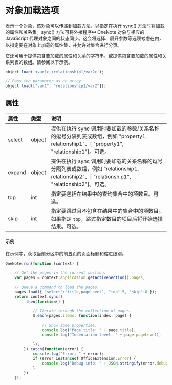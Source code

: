 # <a name="object-load-options"></a>对象加载选项 

表示一个对象，该对象可以传递到加载方法，以指定在执行 sync() 方法时将加载的属性和关系集。sync() 方法可将外接程序中 OneNote 对象与相应的 JavaScript 代理对象之间的状态同步。这会将选择、展开参数等选项考虑在内，以指定要在对象上加载的属性集，并允许对集合进行分页。

它还可用于提供包含要加载的属性和关系的字符串，或提供包含要加载的属性和关系列表的数组。请参阅以下示例。

```js   
object.load('<var1>,<relationship1/var2>');

// Pass the parameter as an array.
object.load(["var1", "relationship1/var2"]);
```

## <a name="properties"></a>属性
| 属性     | 类型   |说明|
|:---------------|:--------|:----------|
|select|object|提供在执行 sync 调用时要加载的参数/关系名称的逗号分隔列表或数组，例如 "property1, relationship1"、[ "property1", "relationship1"]。可选。|
|expand|object|提供在执行 sync 调用时要加载的关系名称的逗号分隔列表或数组，例如 "relationship1, relationship2"、[ "relationship1", "relationship2"]。可选。|
|top|int|指定要包括在结果中的查询集合中的项数目。可选。|
|skip|int|指定要跳过且不包含在结果中的集合中的项数目。如果指定 `top`，跳过指定数目的项目后将开始选择结果。可选。|

#### <a name="examples"></a>示例

在示例中，获取当前分区中的前五页的页面标题和缩进级别。

```js
OneNote.run(function (context) { 
    
    // Get the pages in the current section.
    var pages = context.application.getActiveSection().pages;
            
    // Queue a command to load the pages.           
    pages.load({ "select":"title,pageLevel", "top":5, "skip":0 });
    return context.sync()
        .then(function() {
            
            // Iterate through the collection of pages.    
            $.each(pages.items, function(index, page) {
                
                // Show some properties.
                console.log("Page title: " + page.title);
                console.log("Indentation level: " + page.pageLevel);
                
            });
        }).catch(function(error) {
            console.log("Error: " + error);
            if (error instanceof OfficeExtension.Error) {
                console.log("Debug info: " + JSON.stringify(error.debugInfo));
            }
        })
    });
```
